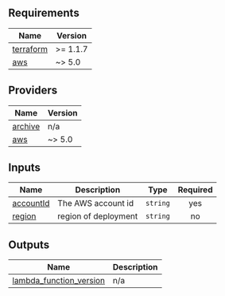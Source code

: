 <!-- BEGIN_TF_DOCS -->
## Requirements

| Name | Version |
|------|---------|
| <a name="requirement_terraform"></a> [terraform](#requirement\_terraform) | >= 1.1.7 |
| <a name="requirement_aws"></a> [aws](#requirement\_aws) | ~> 5.0 |

## Providers

| Name | Version |
|------|---------|
| <a name="provider_archive"></a> [archive](#provider\_archive) | n/a |
| <a name="provider_aws"></a> [aws](#provider\_aws) | ~> 5.0 |

## Inputs

| Name | Description | Type | Required |
|------|-------------|------|:--------:|
| <a name="input_accountId"></a> [accountId](#input\_accountId) | The AWS account id | `string` | yes |
| <a name="input_region"></a> [region](#input\_region) | region of deployment | `string` | no |

## Outputs

| Name | Description |
|------|-------------|
| <a name="output_lambda_function_version"></a> [lambda\_function\_version](#output\_lambda\_function\_version) | n/a |
<!-- END_TF_DOCS -->